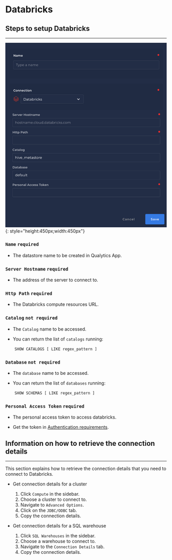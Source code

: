 # Databricks



## Steps to setup Databricks
---

![Screenshot](../assets/datastores/databricks/create-datastore.png){: style="height:450px;width:450px"}

### `Name` <spam id='required'>`required`</spam>

*   The datastore name  to be created in Qualytics App.

### `Server Hostname` <spam id='required'>`required`</spam>
    
* The address of the server to connect to.

### `Http Path` <spam id='required'>`required`</spam>

* The Databricks compute resources URL.
### `Catalog` <spam id='not-required'>`not required`</spam>

* The `Catalog` name to be accessed.

* You can return the list of `catalogs` running:

```text
    SHOW CATALOGS [ LIKE regex_pattern ]
```

### `Database` <spam id='not-required'>`not required`</spam>

* The `database` name to be accessed.

* You can return the list of `databases` running:

```text
    SHOW SCHEMAS [ LIKE regex_pattern ]
```
### `Personal Access Token` <spam id='required'>`required`</spam>

* The personal access token to access databricks.

* Get the token in [Authentication requirements](https://docs.databricks.com/integrations/jdbc-odbc-bi.html#authentication).



## Information on how to retrieve the connection details
---

This section explains how to retrieve the connection details that you need to connect to Databricks.

* Get connection details for a cluster
    1. Click `Compute` in the sidebar.
    2. Choose a cluster to connect to.
    3. Navigate to `Advanced Options`.
    4. Click on the `JDBC/ODBC` tab.
    5. Copy the connection details.

* Get connection details for a SQL warehouse
    1. Click `SQL Warehouses` in the sidebar.
    2. Choose a warehouse to connect to.
    3. Navigate to the `Connection Details` tab.
    4. Copy the connection details.